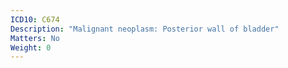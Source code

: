 ```yaml
---
ICD10: C674
Description: "Malignant neoplasm: Posterior wall of bladder"
Matters: No
Weight: 0
---
```


